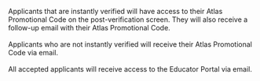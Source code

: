 Applicants that are instantly verified will have access to their Atlas Promotional Code on the post-verification screen. They will also receive a follow-up email with their Atlas Promotional Code.  
&nbsp;  
Applicants who are not instantly verified will receive their Atlas Promotional Code via email.  
&nbsp;  
All accepted applicants will receive access to the Educator Portal via email.
